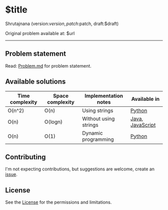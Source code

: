 [//]: # ( ------------------------------------------------------------------ {c)
[//]: # ( COPYRIGHT 2022 Dwij Bavisi <dwijbavisi@gmail.com>                  {c)
[//]: # ( Licensed under:                                                    {c)
[//]: # (     Taciturn Coder's `License to Hack` License                     {c)
[//]: # (     TC's L2H 1.0                                                   {c)
[//]: # ( A copy of the License may be obtained from:                        {c)
[//]: # (     https://TaciturnCoder.github.io/TCsL2H/legalcode/1.0           {c)
[//]: # ( See the License for the permissions and limitations.               {c)
[//]: # ( ------------------------------------------------------------------ {c)

# $title
Shrutajnana (version:$version, patch:$patch, draft:$draft)

Original problem available at: $url

---
## Problem statement
Read: [Problem.md](./Problem.md) for problem statement.

## Available solutions
| Time complexity | Space complexity | Implementation notes | Available in |
| --- | --- | --- | --- |
| O(n^2) | O(n) | Using strings | [Python][py] |
| O(n) | O(logn) | Without using strings | [Java][java], [JavaScript][js] |
| O(n) | O(1) | Dynamic programming | [Python][py] |

## Contributing
I'm not expecting contributions, but suggestions are welcome,
create an [issue](https://github.com/TaciturnCoder/Shrutajnana/issues/new).

## License
See the [License](../../License.md) for the permissions and limitations.

[bash]:/Bash/Versions.md
[c]:./C/Versions.md
[cpp]:./C++/Versions.md
[java]:./Java/Versions.md
[js]:./JavaScript/Versions.md
[py]:./Python/Versions.md
[ts]:/TypeScript/Versions.md
